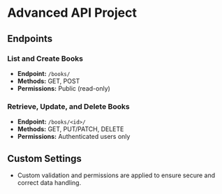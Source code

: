 # Advanced API Project

## Endpoints

### List and Create Books
- **Endpoint:** `/books/`
- **Methods:** GET, POST
- **Permissions:** Public (read-only)

### Retrieve, Update, and Delete Books
- **Endpoint:** `/books/<id>/`
- **Methods:** GET, PUT/PATCH, DELETE
- **Permissions:** Authenticated users only

## Custom Settings
- Custom validation and permissions are applied to ensure secure and correct data handling.
